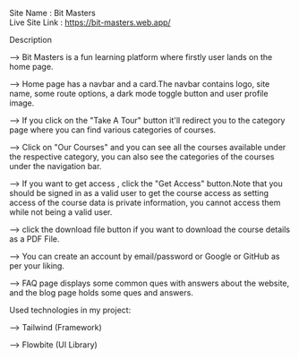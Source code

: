 Site Name : Bit Masters </br>
Live Site Link : https://bit-masters.web.app/</br>

Description </br>

--> Bit Masters is a fun learning platform where firstly user lands on the home page. </br>

--> Home page has a navbar and a card.The navbar contains logo, site name, some route options, a dark mode toggle button and user profile image. </br>

--> If you click on the "Take A Tour" button it'll redirect you to the category page where you can find various categories of courses.</br>

--> Click on "Our Courses" and you can see all the courses available under the respective category, you can also see the categories of the courses under the navigation bar. </br>

--> If you want to get access , click the "Get Access" button.Note that you should be signed in as a valid user to get the course access as setting access of the course data is private information, you cannot access them while not being a valid user. </br>

--> click the download file button if you want to download the course details as a PDF File. </br>

--> You can create an account by email/password or Google or GitHub as per your liking. </br>

--> FAQ page displays some common ques with answers about the website, and the blog page holds some ques and answers.</br>

Used technologies in my project: </br>

--> Tailwind (Framework)</br>

--> Flowbite (UI Library)</br>
